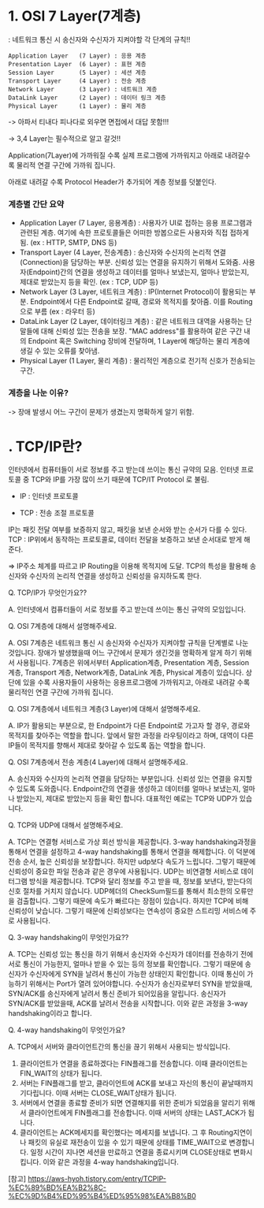 

# 1. OSI 7 Layer(7계층)

: 네트워크 통신 시 송신자와 수신자가 지켜야할 각 단계의 규칙!!


    Application Layer   (7 Layer) : 응용 계층
    Presentation Layer  (6 Layer) : 표현 계층
    Session Layer       (5 Layer) : 세션 계층
    Transport Layer     (4 Layer) : 전송 계층
    Network Layer       (3 Layer) : 네트워크 계층
    DataLink Layer      (2 Layer) : 데이터 링크 계층
    Physical Layer      (1 Layer) : 물리 계층

-> 아파서 티내다 피나다로 외우면 면접에서 대답 못함!!! 

-> 3,4 Layer는 필수적으로 알고 갈것!!

Application(7Layer)에 가까워질 수록 실제 프로그램에 가까워지고 아래로 내려갈수록 물리적 연결 구간에 가까워 집니다.

아래로 내려갈 수록 Protocol Header가 추가되어 계층 정보를 덧붙인다.


### 계층별 간단 요약
- Application Layer (7 Layer, 응용계층) : 사용자가 UI로 접하는 응용 프로그램과 관련된 계층. 여기에 속한 프로토콜들은 어떠한 방봅으로든 사용자와 직접 접하게 됨. (ex : HTTP, SMTP, DNS 등)
- Transport Layer (4 Layer, 전송계층) : 송신자와 수신자의 논리적 연결(Connection)을 담당하는 부분. 신뢰성 있는 연결을 유지하기 위해서 도와줌. 사용자(Endpoint)간의 연결을 생성하고 데이터를 얼마나 보냈는지, 얼마나 받았는지, 제대로 받았는지 등을 확인. (ex : TCP, UDP 등)
- Network Layer (3 Layer, 네트워크 계층) : IP(Internet Protocol)이 활용되는 부분. Endpoint에서 다른 Endpoint로 갈때, 경로와 목적지를 찾아줌. 이를 Routing으로 부름 (ex : 라우터 등)
- DataLink Layer (2 Layer, 데이터링크 계층) : 같은 네트워크 대역을 사용하는 단말들에 대해 신뢰성 있는 전송을 보장. "MAC address"를 활용하여 같은 구간 내의 Endpoint 혹은 Switching 장비에 전달하며,  1 Layer에 해당하는 물리 계층에 생길 수 있는 오류를 찾아냄.
- Physical Layer (1 Layer, 물리 계층) : 물리적인 계층으로 전기적 신호가 전송되는 구간.


### 계층을 나눈 이유?
-> 장애 발생시 어느 구간이 문제가 생겼는지 명확하게 알기 위함.





# . TCP/IP란?
인터넷에서 컴퓨터들이 서로 정보를 주고 받는데 쓰이는 통신 규약의 모음.
인터넷 프로토콜 중 TCP와 IP를 가장 많이 쓰기 때문에 TCP/IT Protocol 로 불림.

- IP : 인터넷 프로토콜

- TCP : 전송 조절 프로토콜

IP는 패킷 전달 여부를 보증하지 않고, 패킷을 보낸 순서와 받는 순서가 다를 수 있다.
TCP : IP위에서 동작하는 프로토콜로, 데이터 전달을 보증하고 보낸 순서대로 받게 해준다.

=> IP주소 체계를 따르고 IP Routing을 이용해 목적지에 도달. TCP의 특성을 활용해 송신자와 수신자의 논리적 연결을 생성하고 신뢰성을 유지하도록 한다.











Q. TCP/IP가 무엇인가요??

A. 인터넷에서 컴퓨터들이 서로 정보를 주고 받는데 쓰이는 통신 규약의 모임입니다.



Q. OSI 7계층에 대해서 설명해주세요.

A. OSI 7계층은 네트워크 통신 시 송신자와 수신자가 지켜야할 규칙을 단계별로 나눈 것입니다. 
장애가 발생했을때 어느 구간에서 문제가 생긴것을 명확하게 알게 하기 위해서 사용됩니다. 
7계층은 위에서부터 Application계층, Presentation 계층, Session 계층, Transport 계층, Network계층, DataLink 계층, Physical 계층이 있습니다. 
상단에 있을 수록 사용자들이 사용하는 응용프로그램에 가까워지고, 아래로 내려갈 수록 물리적인 연결 구간에 가까워 집니다.



Q. OSI 7계층에서 네트워크 계층(3 Layer)에 대해서 설명해주세요.

A. IP가 활용되는 부분으로, 한 Endpoint가 다른 Endpoint로 가고자 할 경우, 경로와 목적지를 찾아주는 역할을 합니다.
앞에서 말한 과정을 라우팅이라고 하며, 대역이 다른 IP들이 목적지를 향해서 제대로 찾아갈 수 있도록 돕는 역할을 합니다.



Q. OSI 7계층에서 전송 계층(4 Layer)에 대해서 설명해주세요.

A. 송신자와 수신자의 논리적 연결을 담당하는 부분입니다. 신뢰성 있는 연결을 유지할 수 있도록 도와줍니다. Endpoint간의 연결을 생성하고 데이터를 얼마나 보냈는지, 얼마나 받았는지, 제대로 받았는지 등을 확인 합니다. 대표적인 예로는 TCP와 UDP가 있습니다.



Q. TCP와 UDP에 대해서 설명해주세요.

A. TCP는 연결형 서비스로 가상 회선 방식을 제공합니다.  3-way handshaking과정을 통해서 연결을 설정하고 4-way handshaking를 통해서 연결을 해제합니다. 이 덕분에 전송 순서, 높은 신뢰성을 보장합니다. 하지만 udp보다 속도가 느립니다. 그렇기 때문에 신뢰성이 중요한 파일 전송과 같은 경우에 사용됩니다.
UDP는 비연결형 서비스로 데이터그램 방식을 제공합니다. TCP와 달리 정보를 주고 받을 때, 정보를 보낸다, 받는다의 신호 절차를 거치지 않습니다. UDP헤더의 CheckSum필드를 통해서 최소한의 오류만을 검출합니다. 그렇기 때문에 속도가 빠르다는 장점이 있습니다. 하지만 TCP에 비해 신뢰성이 낮습니다. 그렇기 때문에 신뢰성보다는 연속성이 중요한 스트리밍 서비스에 주로 사용됩니다. 


Q. 3-way handshaking이 무엇인가요??

A. TCP는 신뢰성 있는 통신을 하기 위해서 송신자와 수신자가 데이터를 전송하기 전에 서로 통신이 가능한지, 얼마나 받을 수 있는 등의 정보를 확인합니다. 
그렇기 때문에 송신자가 수신자에게 SYN을 날려서 통신이 가능한 상태인지 확인합니다. 이때 통신이 가능하기 위해서는 Port가 열려 있어야합니다.
수신자가 송신자로부터 SYN을 받았을때, SYN/ACK를 송신자에게 날려서 통신 준비가 되어있음을 알립니다.
송신자가 SYN/ACK를 받았을때, ACK를 날려서 전송을 시작합니다.
이와 같은 과정을 3-way handshaking이라고 합니다.


Q. 4-way handshaking이 무엇인가요?

A. TCP에서 서버와 클라이언트간의 통신을 끊기 위해서 사용되는 방식입니다. 
1. 클라이언트가 연결을 종료하겠다는 FIN플래그를 전송합니다. 이때 클라이언트는 FIN_WAIT의 상태가 됩니다. 
2. 서버는 FIN플래그를 받고, 클라이언트에 ACK를 보내고 자신의 통신이 끝날때까지 기다립니다. 이때 서버는 CLOSE_WAIT상태가 됩니다. 
3. 서버에서 연결을 종료할 준비가 되면 연결해지를 위한 준비가 되었음을 알리기 위해서 클라이언트에게 FIN플래그를 전송합니다. 이때 서버의 상태는 LAST_ACK가 됩니다. 
4. 클라이언트는 ACK메세지를 확인했다는 메세지를 보냅니다. 그 후 Routing지연이나 패킷의 유실로 재전송이 있을 수 있기 때문에 상태를 TIME_WAIT으로 변경합니다. 
일정 시간이 지나면 세션을 만료하고 연결을 종료시키며 CLOSE상태로 변화시킵니다.
이와 같은 과정을 4-way handshaking입니다.

[참고]
https://aws-hyoh.tistory.com/entry/TCPIP-%EC%89%BD%EA%B2%8C-%EC%9D%B4%ED%95%B4%ED%95%98%EA%B8%B0
